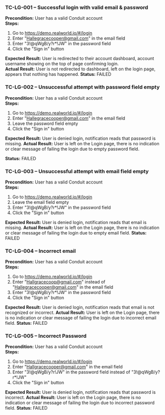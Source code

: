 ### TC-LG-001 – Successful login with valid email & password

**Precondition:** User has a valid Conduit account  
**Steps:**
1. Go to https://demo.realworld.io/#/login
2. Enter "Hallegracecooper@gmail.com" in the email field
3. Enter "3!@qWgB/y?r*!JW" in the password field
4. Click the "Sign in" button

**Expected Result:** User is redirected to their account dashboard, account username showing on the top of page confirming login.   
**Actual Result:**  User is not redirected to dashboard, left on the login page, appears that nothing has happened. 
**Status:** FAILED



### TC-LG-002 – Unsuccessful attempt with password field empty

**Precondition:** User has a valid Conduit account  
**Steps:**
1. Go to https://demo.realworld.io/#/login
2. Enter "Hallegracecooper@gmail.com" in the email field
3. Leave the password field empty
4. Click the "Sign in" button

**Expected Result:** User is denied login, notification reads that password is missing.
**Actual Result:**  User is left on the Login page, there is no indication or clear message of failing the login due to empty password field. 

**Status:** FAILED



### TC-LG-003 – Unsuccessful attempt with email field empty

**Precondition:** User has a valid Conduit account  
**Steps:**
1. Go to https://demo.realworld.io/#/login
2. Leave the email field empty
3. Enter "3!@qWgB/y?r*!JW" in the password field
4. Click the "Sign in" button

**Expected Result:** User is denied login, notification reads that email is missing.
**Actual Result:**  User is left on the Login page, there is no indication or clear message of failing the login due to empty email field.
**Status:** FAILED



### TC-LG-004 – Incorrect email

**Precondition:** User has a valid Conduit account  
**Steps:**
1. Go to https://demo.realworld.io/#/login
2. Enter "Hallgracecoop@gmail.com" instead of "Hallegracecooper@gmail.com" in the email field
3. Enter "3!@qWgB/y?r*!JW" in the password field
4. Click the "Sign in" button

**Expected Result:** User is denied login, notification reads that email is not recognized or incorrect.
**Actual Result:**  User is left on the Login page, there is no indication or clear message of failing the login due to incorrect email field.
**Status:** FAILED



### TC-LG-005 – Incorrect Password

**Precondition:** User has a valid Conduit account  
**Steps:**
1. Go to https://demo.realworld.io/#/login
2. Enter "Hallgracecooper@gmail.com" in the email field
3. Enter "3!@qWgB/y?r!JW" in the password field instead of "3!@qWgB/y?r*!JW"
4. Click the "Sign in" button

**Expected Result:** User is denied login, notification reads that password is incorrect.
**Actual Result:**  User is left on the Login page, there is no indication or clear message of failing the login due to incorrect password field.
**Status:** FAILED
